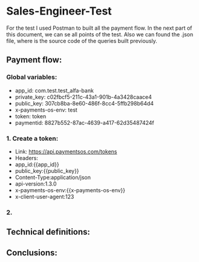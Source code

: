 # Sales-Engineer-Test

For the test I used Postman to built all the payment flow. In the next part of this document, we can se all points of the test. Also we can found the .json file, where is the source code of the queries built previously. 



## Payment flow:
### Global variables:
- app_id: com.test.test_alfa-bank
- private_key: c02fbcf5-211c-43a1-901b-4a3428caace4
- public_key: 307cb8ba-8e60-486f-8cc4-5ffb298b64d4
- x-payments-os-env:  test
- token: token
- paymentid: 8827b552-87ac-4639-a417-62d35487424f
### 1. Create a token:
- Link: https://api.paymentsos.com/tokens
- Headers:
- app_id:{{app_id}}
- public_key:{{public_key}}
- Content-Type:application/json
- api-version:1.3.0
- x-payments-os-env:{{x-payments-os-env}}
- x-client-user-agent:123


### 2. 

## Technical definitions:

## Conclusions:
